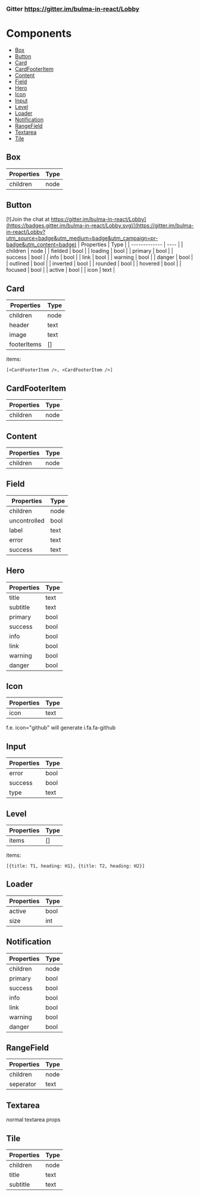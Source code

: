 ### Gitter https://gitter.im/bulma-in-react/Lobby
# Components
* [Box](#box)
* [Button](#button)
* [Card](#card)
* [CardFooterItem](#cardfooteritem)
* [Content](#content)
* [Field](#field)
* [Hero](#hero)
* [Icon](#icon)
* [Input](#input)
* [Level](#level)
* [Loader](#loader)
* [Notification](#notification)
* [RangeField](#rangefield)
* [Textarea](#textarea)
* [Tile](#tile)
## Box
| Properties    | Type |
| ------------- | ---- |
| children      | node |
## Button

[![Join the chat at https://gitter.im/bulma-in-react/Lobby](https://badges.gitter.im/bulma-in-react/Lobby.svg)](https://gitter.im/bulma-in-react/Lobby?utm_source=badge&utm_medium=badge&utm_campaign=pr-badge&utm_content=badge)
| Properties    | Type |
| ------------- | ---- |
| children      | node |
| fielded       | bool |
| loading       | bool |
| primary       | bool |
| success       | bool |
| info          | bool |
| link          | bool |
| warning       | bool |
| danger        | bool |
| outlined      | bool |
| inverted      | bool |
| rounded       | bool |
| hovered       | bool |
| focused       | bool |
| active        | bool |
| icon          | text |
## Card
| Properties    | Type |
| ------------- | ---- |
| children      | node |
| header        | text |
| image         | text |
| footerItems   | []   |

items:
```
[<CardFooterItem />, <CardFooterItem />]
```
## CardFooterItem
| Properties    | Type |
| ------------- | ---- |
| children      | node |
## Content
| Properties    | Type |
| ------------- | ---- |
| children      | node |
## Field
| Properties    | Type |
| ------------- | -----|
| children      | node |
| uncontrolled  | bool |
| label         | text |
| error         | text |
| success       | text |
## Hero
| Properties    | Type |
| ------------- | ---- |
| title         | text |
| subtitle      | text |
| primary       | bool |
| success       | bool |
| info          | bool |
| link          | bool |
| warning       | bool |
| danger        | bool |
## Icon
| Properties    | Type |
| ------------- | ---- |
| icon          | text |

f.e. icon="github" will generate i.fa.fa-github
## Input
| Properties    | Type |
| ------------- | ---- |
| error         | bool |
| success       | bool |
| type          | text |
## Level
| Properties    | Type |
| ------------- | ---- |
| items         | []   |

items:
```
[{title: T1, heading: H1}, {title: T2, heading: H2}]
```
## Loader
| Properties    | Type |
| ------------- | ---- |
| active        | bool |
| size          | int  |
## Notification
| Properties    | Type |
| ------------- | ---- |
| children      | node |
| primary       | bool |
| success       | bool |
| info          | bool |
| link          | bool |
| warning       | bool |
| danger        | bool |
## RangeField
| Properties    | Type |
| ------------- | ---- |
| children      | node |
| seperator     | text |
## Textarea

normal textarea props
## Tile
| Properties    | Type |
| ------------- | ---- |
| children      | node |
| title         | text |
| subtitle      | text |
